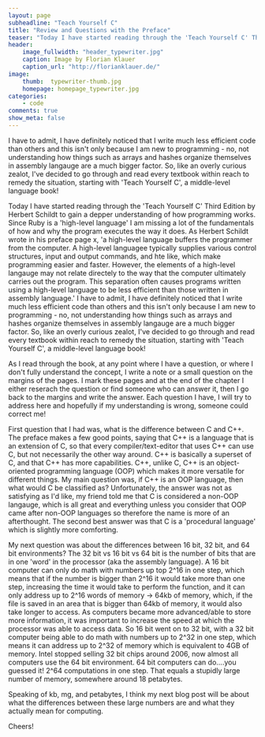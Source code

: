 ```yaml
---
layout: page
subheadline: "Teach Yourself C"
title: "Review and Questions with the Preface"
teaser: "Today I have started reading through the 'Teach Yourself C' Third Edition by Herbert Schildt to gain a depper understanding of how programming works. Since Ruby is a 'high-level language' I am missing a lot of the fundamentals of how and why the program executes the way it does. As Herbert Schildt wrote in his preface page x, 'a high-level language buffers the programmer from the computer. A high-level languagee typically supplies various control structures, input and output commands, and hte like, which make programming easier and faster. However, the elements of a high-level langauge may not relate directely to the way that the computer ultimately carries out the program. This separation often causes programs written using a high-level language to be less efficient than those written in assembly language.'"
header:
    image_fullwidth: "header_typewriter.jpg"
    caption: Image by Florian Klauer
    caption_url: "http://florianklauer.de/"
image:
    thumb:  typewriter-thumb.jpg
    homepage: homepage_typewriter.jpg
categories:
    - code
comments: true
show_meta: false
---
```


I have to admit, I have definitely noticed that I write much less efficient code than others and this isn't only because I am new to programming - no, not understanding how things such as arrays and hashes organize themselves in assembly langauge are a much bigger factor. So, like an overly curious zealot, I've decided to go through and read every textbook within reach to remedy the situation, starting with 'Teach Yourself C', a middle-level language book!

Today I have started reading through the 'Teach Yourself C' Third Edition by Herbert Schildt to gain a depper understanding of how programming works. Since Ruby is a 'high-level language' I am missing a lot of the fundamentals of how and why the program executes the way it does. As Herbert Schildt wrote in his preface page x, 'a high-level language buffers the programmer from the computer. A high-level languagee typically supplies various control structures, input and output commands, and hte like, which make programming easier and faster. However, the elements of a high-level langauge may not relate directely to the way that the computer ultimately carries out the program. This separation often causes programs written using a high-level language to be less efficient than those written in assembly language.' I have to admit, I have definitely noticed that I write much less efficient code than others and this isn't only because I am new to programming - no, not understanding how things such as arrays and hashes organize themselves in assembly langauge are a much bigger factor. So, like an overly curious zealot, I've decided to go through and read every textbook within reach to remedy the situation, starting with 'Teach Yourself C', a middle-level language book!

As I read through the book, at any point where I have a question, or where I don't fully understand the concept, I write a note or a small question on the margins of the pages. I mark these pages and at the end of the chapter I either reserach the question or find someone who can answer it, then I go back to the margins and write the answer. Each question I have, I will try to address here and hopefully if my understanding is wrong, someone could correct me!

First question that I had was, what is the difference between C and C++. The preface makes a few good points, saying that C++ is a language that is an extension of C, so that every compiler/text-editor that uses C++ can use C, but not necessarily the other way around. C++ is basically a superset of C, and that C++ has more capabilities. C++, unlike C, C++ is an object-oriented programming language (OOP) which makes it more versatile for different things. My main question was, if C++ is an OOP language, then what would C be classified as? Unfortunately, the answer was not as satisfying as I'd like, my friend told me that C is considered a non-OOP langauge, which is all great and everything unless you consider that OOP came after non-OOP languages so therefore the name is more of an afterthought. The second best answer was that C is a 'procedural language' which is slightly more comforting.

My next question was about the differences between 16 bit, 32 bit, and 64 bit environments?
The 32 bit vs 16 bit vs 64 bit is the number of bits that are in one 'word' in the processor (aka the assembly language). A 16 bit computer can only do math with numbers up top 2^16 in one step, which means that if the number is bigger than 2^16 it would take more than one step, increasing the time it would take to perform the function, and it can only address up to 2^16 words of memory -> 64kb of memory, which, if the file is saved in an area that is bigger than 64kb of memory, it would also take longer to access. As computers became more advanced/able to store more information, it was important to increase the speed at which the processor was able to access data. So 16 bit went on to 32 bit, with a 32 bit computer being able to do math with numbers up to 2^32 in one step, which means it can address up to 2^32 of memory which is equivalent to 4GB of memory. Intel stopped selling 32 bit chips around 2006, now almost all computers use the 64 bit environment. 64 bit computers can do....you guessed it! 2^64 computations in one step. That equals a stupidly large number of memory, somewhere around 18 petabytes.

Speaking of kb, mg, and petabytes, I think my next blog post will be about what the differences between these large numbers are and what they actually mean for computing.

Cheers!



